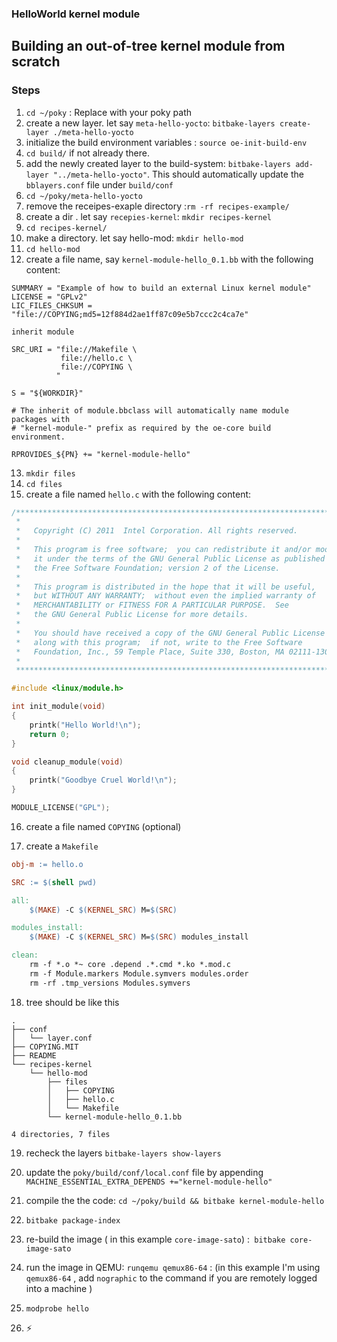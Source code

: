   ### HelloWorld kernel module
  
  ## Building an out-of-tree kernel module from scratch

### Steps
1. `cd ~/poky` : Replace with your poky path
2. create a new layer. let say `meta-hello-yocto`: `bitbake-layers create-layer ./meta-hello-yocto`
3. initialize the build environment variables : `source oe-init-build-env`
4. `cd build/` if not already there.
5. add the newly created layer to the build-system: `bitbake-layers add-layer "../meta-hello-yocto"`. This should automatically update the `bblayers.conf` file under `build/conf`
6. `cd ~/poky/meta-hello-yocto`
7. remove the receipes-exaple directory :`rm -rf recipes-example/`
8. create a dir . let say `recepies-kernel`: `mkdir recipes-kernel`
9. `cd recipes-kernel/`
10. make a directory. let say hello-mod: `mkdir hello-mod`
11. `cd hello-mod`
12. create a file name, say `kernel-module-hello_0.1.bb` with the following content:
```
SUMMARY = "Example of how to build an external Linux kernel module"
LICENSE = "GPLv2"
LIC_FILES_CHKSUM = "file://COPYING;md5=12f884d2ae1ff87c09e5b7ccc2c4ca7e"

inherit module

SRC_URI = "file://Makefile \
           file://hello.c \
           file://COPYING \
          "

S = "${WORKDIR}"

# The inherit of module.bbclass will automatically name module packages with
# "kernel-module-" prefix as required by the oe-core build environment.

RPROVIDES_${PN} += "kernel-module-hello"
```
13. `mkdir files`
14. `cd files`
15. create a file named `hello.c` with the following content:
```c
/******************************************************************************
 *
 *   Copyright (C) 2011  Intel Corporation. All rights reserved.
 *
 *   This program is free software;  you can redistribute it and/or modify
 *   it under the terms of the GNU General Public License as published by
 *   the Free Software Foundation; version 2 of the License.
 *
 *   This program is distributed in the hope that it will be useful,
 *   but WITHOUT ANY WARRANTY;  without even the implied warranty of
 *   MERCHANTABILITY or FITNESS FOR A PARTICULAR PURPOSE.  See
 *   the GNU General Public License for more details.
 *
 *   You should have received a copy of the GNU General Public License
 *   along with this program;  if not, write to the Free Software
 *   Foundation, Inc., 59 Temple Place, Suite 330, Boston, MA 02111-1307 USA
 *
 *****************************************************************************/

#include <linux/module.h>

int init_module(void)
{
	printk("Hello World!\n");
	return 0;
}

void cleanup_module(void)
{
	printk("Goodbye Cruel World!\n");
}

MODULE_LICENSE("GPL");
```

16. create a file named `COPYING` (optional)

17. create a `Makefile`
```makefile
obj-m := hello.o

SRC := $(shell pwd)

all:
	$(MAKE) -C $(KERNEL_SRC) M=$(SRC)

modules_install:
	$(MAKE) -C $(KERNEL_SRC) M=$(SRC) modules_install

clean:
	rm -f *.o *~ core .depend .*.cmd *.ko *.mod.c
	rm -f Module.markers Module.symvers modules.order
	rm -rf .tmp_versions Modules.symvers

```
18. tree should be like this 
```
.
├── conf
│   └── layer.conf
├── COPYING.MIT
├── README
└── recipes-kernel
    └── hello-mod
        ├── files
        │   ├── COPYING
        │   ├── hello.c
        │   └── Makefile
        └── kernel-module-hello_0.1.bb

4 directories, 7 files

```

19. recheck the layers `bitbake-layers show-layers`

20. update the `poky/build/conf/local.conf` file by appending `MACHINE_ESSENTIAL_EXTRA_DEPENDS +="kernel-module-hello"`
21. compile the the code: `cd ~/poky/build && bitbake kernel-module-hello`
22. `bitbake package-index`
23. re-build the image ( in this example `core-image-sato`) :` bitbake core-image-sato`
24. run the image in QEMU: `runqemu qemux86-64` : (in this example I'm using `qemux86-64` , add `nographic` to the command if you are remotely logged into a machine )
25. `modprobe hello`
26. :zap:



